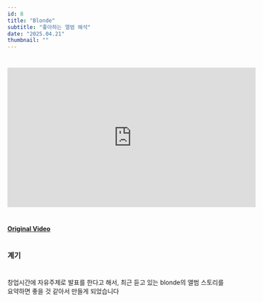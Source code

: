```yaml
---
id: 8
title: "Blonde"
subtitle: "좋아하는 앨범 해석"
date: "2025.04.21"
thumbnail: ""
---
```

#
<iframe
  width="560"           
  height="315"           
  src="https://www.youtube.com/embed/TXgCtA5c6zI"
  title="YouTube video player"
  frameborder="0"
  allow="accelerometer; autoplay; clipboard-write; encrypted-media; gyroscope; picture-in-picture"
  allowfullscreen>
</iframe>

#
**[Original Video](https://github.com/airport-pus/Client)**
#
### 계기
#

창업시간에 자유주제로 발표를 한다고 해서, 최근 듣고 있는 blonde의 앨범 스토리를 요약하면 좋을 것 같아서 만들게 되었습니다
